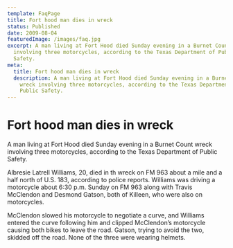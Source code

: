 ```yaml
---
template: FaqPage
title: Fort hood man dies in wreck
status: Published
date: 2009-08-04
featuredImage: /images/faq.jpg
excerpt: A man living at Fort Hood died Sunday evening in a Burnet Count wreck
  involving three motorcycles, according to the Texas Department of Public
  Safety.
meta:
  title: Fort hood man dies in wreck
  description: A man living at Fort Hood died Sunday evening in a Burnet Count
    wreck involving three motorcycles, according to the Texas Department of
    Public Safety.
---
```

<!--StartFragment-->

# Fort hood man dies in wreck

<!--EndFragment-->

<!--StartFragment-->

A man living at Fort Hood died Sunday evening in a Burnet Count wreck involving three motorcycles, according to the Texas Department of Public Safety.

Albresie Latrell Williams, 20, died in th wreck on FM 963 about a mile and a half north of U.S. 183, according to police reports. Williams was driving a motorcycle about 6:30 p.m. Sunday on FM 963 along with Travis McClendon and Desmond Gatson, both of Killeen, who were also on motorcycles.

McClendon slowed his motorcycle to negotiate a curve, and Williams entered the curve following him and clipped McClendon’s motorcycle causing both bikes to leave the road. Gatson, trying to avoid the two, skidded off the road. None of the three were wearing helmets.

<!--EndFragment-->